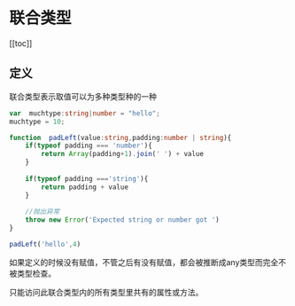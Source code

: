 #  联合类型

[[toc]]

## 定义

联合类型表示取值可以为多种类型种的一种

```typeScript
var  muchtype:string|number = "hello";
muchtype = 10;
```
```typeScript
function  padLeft(value:string,padding:number | string){
    if(typeof padding === 'number'){
        return Array(padding+1).join(' ') + value
    }
    
    if(typeof padding ==='string'){
        return padding + value
    }
    
    //抛出异常
    throw new Error('Expected string or number got ')
}

padLeft('hello',4)
```
如果定义的时候没有赋值，不管之后有没有赋值，都会被推断成any类型而完全不被类型检查。

只能访问此联合类型内的所有类型里共有的属性或方法。
